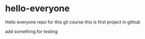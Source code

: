 # hello-everyone
Hello everyone repo for this git course
this is first project in github

add something for testing
